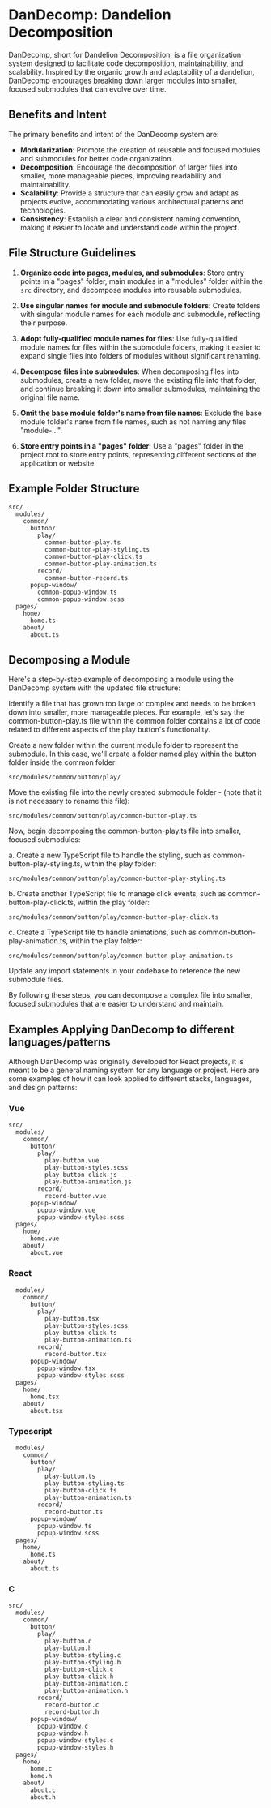 # DanDecomp: Dandelion Decomposition

DanDecomp, short for Dandelion Decomposition, is a file organization system designed to facilitate code decomposition, maintainability, and scalability. Inspired by the organic growth and adaptability of a dandelion, DanDecomp encourages breaking down larger modules into smaller, focused submodules that can evolve over time.

## Benefits and Intent

The primary benefits and intent of the DanDecomp system are:

- **Modularization**: Promote the creation of reusable and focused modules and submodules for better code organization.
- **Decomposition**: Encourage the decomposition of larger files into smaller, more manageable pieces, improving readability and maintainability.
- **Scalability**: Provide a structure that can easily grow and adapt as projects evolve, accommodating various architectural patterns and technologies.
- **Consistency**: Establish a clear and consistent naming convention, making it easier to locate and understand code within the project.

## File Structure Guidelines

1. **Organize code into pages, modules, and submodules**: Store entry points in a "pages" folder, main modules in a "modules" folder within the `src` directory, and decompose modules into reusable submodules.

2. **Use singular names for module and submodule folders**: Create folders with singular module names for each module and submodule, reflecting their purpose.

3. **Adopt fully-qualified module names for files**: Use fully-qualified module names for files within the submodule folders, making it easier to expand single files into folders of modules without significant renaming.

4. **Decompose files into submodules**: When decomposing files into submodules, create a new folder, move the existing file into that folder, and continue breaking it down into smaller submodules, maintaining the original file name.

5. **Omit the base module folder's name from file names**: Exclude the base module folder's name from file names, such as not naming any files "module-...".

6. **Store entry points in a "pages" folder**: Use a "pages" folder in the project root to store entry points, representing different sections of the application or website.

## Example Folder Structure
```
src/
  modules/
    common/
      button/
        play/
          common-button-play.ts
          common-button-play-styling.ts
          common-button-play-click.ts
          common-button-play-animation.ts
        record/
          common-button-record.ts
      popup-window/
        common-popup-window.ts
        common-popup-window.scss
  pages/
    home/
      home.ts
    about/
      about.ts

```


## Decomposing a Module

Here's a step-by-step example of decomposing a module using the DanDecomp system with the updated file structure:

Identify a file that has grown too large or complex and needs to be broken down into smaller, more manageable pieces. For example, let's say the common-button-play.ts file within the common folder contains a lot of code related to different aspects of the play button's functionality.

Create a new folder within the current module folder to represent the submodule. In this case, we'll create a folder named play within the button folder inside the common folder:

```
src/modules/common/button/play/
```
Move the existing file into the newly created submodule folder - (note that it is not necessary to rename this file):

```
src/modules/common/button/play/common-button-play.ts
```
Now, begin decomposing the common-button-play.ts file into smaller, focused submodules:

a. Create a new TypeScript file to handle the styling, such as common-button-play-styling.ts, within the play folder:

   ```
   src/modules/common/button/play/common-button-play-styling.ts
   ```
b. Create another TypeScript file to manage click events, such as common-button-play-click.ts, within the play folder:

   ```
   src/modules/common/button/play/common-button-play-click.ts
   ```
c. Create a TypeScript file to handle animations, such as common-button-play-animation.ts, within the play folder:

   ```
   src/modules/common/button/play/common-button-play-animation.ts
   ```
Update any import statements in your codebase to reference the new submodule files.

By following these steps, you can decompose a complex file into smaller, focused submodules that are easier to understand and maintain.


## Examples Applying DanDecomp to different languages/patterns
Although DanDecomp was originally developed for React projects, it is meant to be a general naming system for any language or project. Here are some examples of how it can look applied to different stacks, languages, and design patterns:

### Vue
```
src/
  modules/
    common/
      button/
        play/
          play-button.vue
          play-button-styles.scss
          play-button-click.js
          play-button-animation.js
        record/
          record-button.vue
      popup-window/
        popup-window.vue
        popup-window-styles.scss
  pages/
    home/
      home.vue
    about/
      about.vue
```

### React
```src/
  modules/
    common/
      button/
        play/
          play-button.tsx
          play-button-styles.scss
          play-button-click.ts
          play-button-animation.ts
        record/
          record-button.tsx
      popup-window/
        popup-window.tsx
        popup-window-styles.scss
  pages/
    home/
      home.tsx
    about/
      about.tsx
```

### Typescript
```src/
  modules/
    common/
      button/
        play/
          play-button.ts
          play-button-styling.ts
          play-button-click.ts
          play-button-animation.ts
        record/
          record-button.ts
      popup-window/
        popup-window.ts
        popup-window.scss
  pages/
    home/
      home.ts
    about/
      about.ts
```

### C
```
src/
  modules/
    common/
      button/
        play/
          play-button.c
          play-button.h
          play-button-styling.c
          play-button-styling.h
          play-button-click.c
          play-button-click.h
          play-button-animation.c
          play-button-animation.h
        record/
          record-button.c
          record-button.h
      popup-window/
        popup-window.c
        popup-window.h
        popup-window-styles.c
        popup-window-styles.h
  pages/
    home/
      home.c
      home.h
    about/
      about.c
      about.h
```
